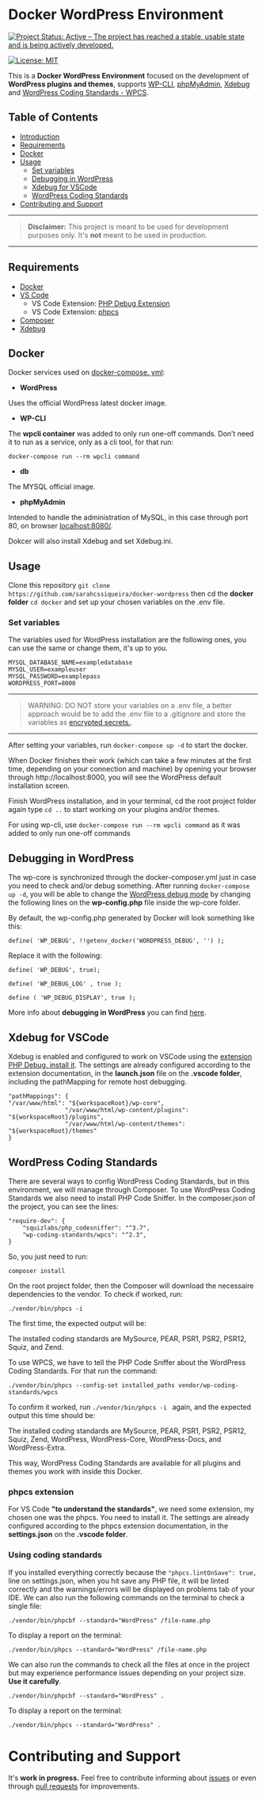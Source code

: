# Docker WordPress Environment

[![Project Status: Active – The project has reached a stable, usable state and is being actively developed.](https://www.repostatus.org/badges/latest/active.svg)](https://www.repostatus.org/#active)

[![License: MIT](https://img.shields.io/badge/License-MIT-yellow.svg)](https://opensource.org/licenses/MIT)

This is a **Docker WordPress Environment** focused on the development of **WordPress plugins and themes**, supports [WP-CLI](https://wp-cli.org/), [phpMyAdmin](https://www.phpmyadmin.net/), [Xdebug](https://xdebug.org/) and [WordPress Coding Standards - WPCS](https://github.com/WordPress/WordPress-Coding-Standards).

## Table of Contents

- [Introduction](#docker-wordpress-environment)
- [Requirements](#requirements)
- [Docker](#services)
- [Usage](#usage)
  - [Set variables](#variables)
  - [Debugging in WordPress](#debug)
  - [Xdebug for VSCode](#xdebug)
  - [WordPress Coding Standards](#coding-standards)
- [Contributing and Support](#contributing-and-support)

---

> **Disclaimer:** This project is meant to be used for development purposes only. It's **not** meant to be used in production.

---

## Requirements

- [Docker](https://www.docker.com/)
- [VS Code](https://code.visualstudio.com/)
  - VS Code Extension: [PHP Debug Extension](https://marketplace.visualstudio.com/items?itemName=xdebug.php-debug)
  - VS Code Extension: [phpcs](https://github.com/sarahcssiqueira/docker-wordpress/blob/master/.vscode/settings.json)
- [Composer](https://getcomposer.org/)
- [Xdebug](https://xdebug.org/docs/install)

## Docker

Docker services used on [docker-compose. yml](https://github.com/sarahcssiqueira/docker-wordpress/blob/master/docker/docker-compose.yml):

- **WordPress**

Uses the official WordPress latest docker image.

- **WP-CLI**

The **wpcli container** was added to only run one-off commands. Don’t need it to run as a service, only as a cli tool, for that run:

`docker-compose run --rm wpcli command`

- **db**

The MYSQL official image.

- **phpMyAdmin**

Intended to handle the administration of MySQL, in this case through port 80, on browser [localhost:8080/](localhost:8080/).

Dokcer will also install Xdebug and set Xdebug.ini.

## Usage

Clone this repository `git clone https://github.com/sarahcssiqueira/docker-wordpress`
then cd the **docker folder** `cd docker` and set up your chosen variables on the .env file.

### Set variables

The variables used for WordPress installation are the following ones, you can use the same or change them, it's up to you.

```
MYSQL_DATABASE_NAME=exampledatabase
MYSQL_USER=exampleuser
MYSQL_PASSWORD=examplepass
WORDPRESS_PORT=8000
```

---

> WARNING: DO NOT store your variables on a .env file, a better approach would be to add the .env file to a .gitignore and store the variables as [encrypted secrets.](https://docs.github.com/en/actions/security-guides/encrypted-secrets).

---

After setting your variables, run `docker-compose up -d` to start the docker.

When Docker finishes their work (which can take a few minutes at the first time, depending on your connection and machine) by opening your browser through http://localhost:8000, you will see the WordPress default installation screen.

Finish WordPress installation, and in your terminal, cd the root project folder again type `cd ..` to start working on your plugins and/or themes.

For using wp-cli, use `docker-compose run --rm wpcli command` as it was added to only run one-off commands

## Debugging in WordPress

The wp-core is synchronized through the docker-composer.yml just in case you need to check and/or debug something. After running `docker-compose up -d`, you will be able to change the [WordPress debug mode](https://wordpress.org/documentation/article/debugging-in-wordpress/) by changing the following lines on the **wp-config.php** file inside the wp-core folder.

By default, the wp-config.php generated by Docker will look something like this:

```
define( 'WP_DEBUG', !!getenv_docker('WORDPRESS_DEBUG', '') );

```

Replace it with the following:

```
define( 'WP_DEBUG', true);

define( 'WP_DEBUG_LOG' , true );

define ( 'WP_DEBUG_DISPLAY', true );

```

More info about **debugging in WordPress** you can find [here](https://wordpress.org/documentation/article/debugging-in-wordpress/).

## Xdebug for VSCode

Xdebug is enabled and configured to work on VSCode using the [extension PHP Debug, install it](https://marketplace.visualstudio.com/items?itemName=xdebug.php-debug). The settings are already configured according to the extension documentation, in the **launch.json** file on the **.vscode folder**, including the pathMapping for remote host debugging.

```
"pathMappings": {
"/var/www/html": "${workspaceRoot}/wp-core",
                "/var/www/html/wp-content/plugins": "${workspaceRoot}/plugins",
                "/var/www/html/wp-content/themes": "${workspaceRoot}/themes"
}
```

## WordPress Coding Standards

There are several ways to config WordPress Coding Standards, but in this environment, we will manage through Composer. To use WordPress Coding Standards we also need to install PHP Code Sniffer.
In the composer.json of the project, you can see the lines:

```
"require-dev": {
    "squizlabs/php_codesniffer": "^3.7",
    "wp-coding-standards/wpcs": "^2.3",
}
```

So, you just need to run:

`composer install`

On the root project folder, then the Composer will download the necessaire dependencies to the vendor. To check if worked, run:

`./vendor/bin/phpcs -i`

The first time, the expected output will be:

The installed coding standards are MySource, PEAR, PSR1, PSR2, PSR12, Squiz, and Zend.

To use WPCS, we have to tell the PHP Code Sniffer about the WordPress Coding Standards. For that run the command:

`./vendor/bin/phpcs --config-set installed_paths vendor/wp-coding-standards/wpcs`

To confirm it worked, run `./vendor/bin/phpcs -i ` again, and the expected output this time should be:

The installed coding standards are MySource, PEAR, PSR1, PSR2, PSR12, Squiz, Zend, WordPress, WordPress-Core, WordPress-Docs, and WordPress-Extra.

This way, WordPress Coding Standards are available for all plugins and themes you work with inside this Docker.

### phpcs extension

For VS Code **"to understand the standards"**, we need some extension, my chosen one was the phpcs. You need to install it. The settings are already configured according to the phpcs extension documentation, in the **settings.json** on the **.vscode folder**.

### Using coding standards

If you installed everything correctly because the `"phpcs.lintOnSave": true,` line on settings.json, when you hit save any PHP file, it will be linted correctly and the warnings/errors will be displayed on problems tab of your IDE. We can also run the following commands on the terminal to check a single file:

`./vendor/bin/phpcbf --standard="WordPress" /file-name.php`

To display a report on the terminal:

`./vendor/bin/phpcs --standard="WordPress" /file-name.php`

We can also run the commands to check all the files at once in the project but may experience performance issues depending on your project size. **Use it carefully**.

`./vendor/bin/phpcbf --standard="WordPress" .`

To display a report on the terminal:

`./vendor/bin/phpcs --standard="WordPress" .`

# Contributing and Support

It's **work in progress.** Feel free to contribute informing about [issues](https://github.com/sarahcssiqueira/docker-wordpress/issues) or even through [pull requests](https://github.com/sarahcssiqueira/docker-wordpress/pulls) for improvements.
